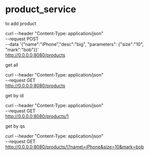 # product_service


to add product

curl --header "Content-Type: application/json" \
 --request POST \
 --data '{"name":"iPhone","desc":"big", "parameters": {"size":"10", "mark":"bob"}}' \
 http://0.0.0.0:8080/products


get all

curl --header "Content-Type: application/json" \
 --request GET \
 http://0.0.0.0:8080/products


get by id

curl --header "Content-Type: application/json" \
 --request GET \
 http://0.0.0.0:8080/products/1



get by qs

curl --header "Content-Type: application/json" \
 --request GET \
 http://0.0.0.0:8080/products/\?name\=iPhone&size=10&mark=bob
